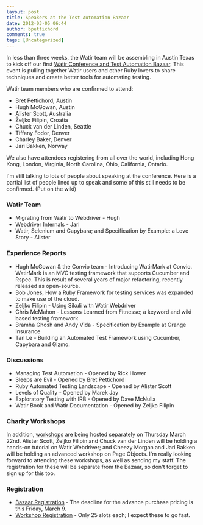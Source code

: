 ```yaml
---
layout: post
title: Speakers at the Test Automation Bazaar
date: 2012-03-05 06:44
author: bpettichord
comments: true
tags: [Uncategorized]
---
```

In less than three weeks, the Watir team will be assembling in Austin Texas to kick off our first <a href="http://watir.com/test-automation-bazaar/">Watir Conference and Test Automation Bazaar</a>. This event is pulling together Watir users and other Ruby lovers to share techniques and create better tools for automating testing.
<!--more-->

Watir team members who are confirmed to attend:
<ul>
	<li>Bret Pettichord, Austin</li>
	<li>Hugh McGowan, Austin</li>
	<li>Alister Scott, Australia</li>
	<li>Željko Filipin, Croatia</li>
	<li>Chuck van der Linden, Seattle</li>
	<li>Tiffany Fodor, Denver</li>
	<li>Charley Baker, Denver</li>
	<li>Jari Bakken, Norway</li>
</ul>
We also have attendees registering from all over the world, including Hong Kong, London, Virginia, North Carolina, Ohio, California, Ontario.

I'm still talking to lots of people about speaking at the conference. Here is a partial list of people lined up to speak and some of this still needs to be confirmed. (Put on the wiki)
<h3>Watir Team</h3>
<ul>
	<li>Migrating from Watir to Webdriver - Hugh</li>
	<li>Webdriver Internals - Jari</li>
	<li>Watir, Selenium and Capybara; and Specification by Example: a Love Story - Alister</li>
</ul>
<h3>Experience Reports</h3>
<ul>
	<li>Hugh McGowan &amp; the Convio team - Introducing WatirMark at Convio. WatirMark is an MVC testing framework that supports Cucumber and Rspec. This is result of several years of major refactoring, recently released as open-source.</li>
	<li>Bob Jones, How a Ruby Framework for testing services was expanded to make use of the cloud.</li>
	<li>Zeljko Filipin - Using Sikuli with Watir Webdriver</li>
	<li>Chris McMahon - Lessons Learned from Fitnesse; a keyword and wiki based testing framework</li>
	<li>Bramha Ghosh and Andy Vida - Specification by Example at Grange Insurance</li>
	<li>Tan Le - Building an Automated Test Framework using Cucumber, Capybara and Gizmo.</li>
</ul>
<h3>Discussions</h3>
<ul>
	<li>Managing Test Automation - Opened by Rick Hower</li>
	<li>Sleeps are Evil - Opened by Bret Pettichord</li>
	<li>Ruby Automated Testing Landscape - Opened by Alister Scott</li>
	<li>Levels of Quality - Opened by Marek Jay</li>
	<li>Exploratory Testing with IRB - Opened by Dave McNulla</li>
	<li>Watir Book and Watir Documentation - Opened by Zeljko Filipin</li>
</ul>
<h3>Charity Workshops</h3>
In addition, <a href="http://watir.com/test-automation-bazaar/charity-workshops/">workshops</a> are being hosted separately on Thursday March 22nd. Alister Scott, Željko Filipin and Chuck van der Linden will be holding a hands-on tutorial on Watir Webdriver; and Cheezy Morgan and Jari Bakken will be holding an advanced workshop on Page Objects. I'm really looking forward to attending these workshops, as well as sending my staff. The registration for these will be separate from the Bazaar, so don't forget to sign up for this too.
<h3>Registration</h3>
<ul>
	<li><a href="http://watirbazaar.eventbrite.com/">Bazaar Registration</a> - The deadline for the advance purchase pricing is this Friday, March 9.</li>
	<li><a href="http://watir.com/test-automation-bazaar/charity-workshops/">Workshop Registration</a> - Only 25 slots each; I expect these to go fast.</li>
</ul>
